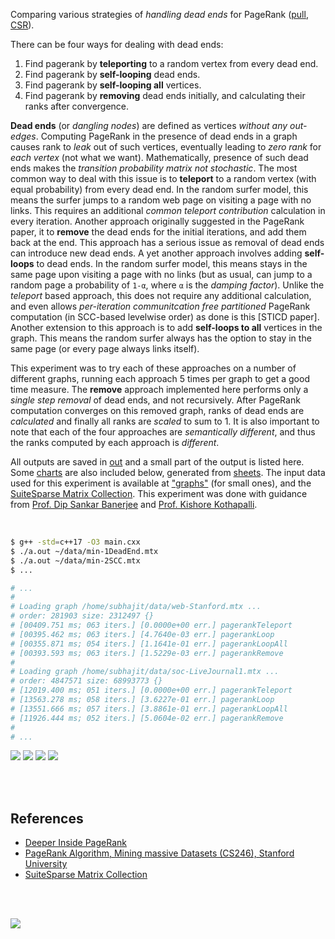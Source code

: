 Comparing various strategies of *handling dead ends* for PageRank ([pull], [CSR]).

There can be four ways for dealing with dead ends:
1. Find pagerank by **teleporting** to a random vertex from every dead end.
2. Find pagerank by **self-looping** dead ends.
3. Find pagerank by **self-looping all** vertices.
4. Find pagerank by **removing** dead ends initially, and calculating their ranks after convergence.

**Dead ends** (or *dangling nodes*) are defined as vertices *without any*
*out-edges*. Computing PageRank in the presence of dead ends in a graph causes
rank to *leak* out of such vertices, eventually leading to *zero rank* for
*each vertex* (not what we want). Mathematically, presence of such dead ends
makes the *transition probability matrix not stochastic*. The most common way
to deal with this issue is to **teleport** to a random vertex (with equal
probability) from every dead end. In the random surfer model, this means the
surfer jumps to a random web page on visiting a page with no links. This
requires an additional *common teleport contribution* calculation in every
iteration. Another approach originally suggested in the PageRank paper, it
to **remove** the dead ends for the initial iterations, and add them back
at the end. This approach has a serious issue as removal of dead ends can
introduce new dead ends. A yet another approach involves adding **self-loops**
to dead ends. In the random surfer model, this means stays in the same page
upon visiting a page with no links (but as usual, can jump to a random page
a probability of `1-α`, where `α` is the *damping factor*). Unlike the
*teleport* based approach, this does not require any additional calculation,
and even allows *per-iteration communitcation free partitioned* PageRank
computation (in SCC-based levelwise order) as done is this [STICD paper].
Another extension to this approach is to add **self-loops to all** vertices
in the graph. This means the random surfer always has the option to stay in
the same page (or every page always links itself).

This experiment was to try each of these approaches on a number of different
graphs, running each approach 5 times per graph to get a good time measure.
The **remove** approach implemented here performs only a *single step removal*
of dead ends, and not recursively. After PageRank computation converges on
this removed graph, ranks of dead ends are *calculated* and finally all ranks
are *scaled* to sum to 1. It is also important to note that each of the four
approaches are *semantically different*, and thus the ranks computed by each
approach is *different*.

All outputs are saved in [out](out/) and a small part of the output is listed
here. Some [charts] are also included below, generated from [sheets]. The input
data used for this experiment is available at ["graphs"] (for small ones), and
the [SuiteSparse Matrix Collection]. This experiment was done with guidance
from [Prof. Dip Sankar Banerjee] and [Prof. Kishore Kothapalli].

<br>

```bash
$ g++ -std=c++17 -O3 main.cxx
$ ./a.out ~/data/min-1DeadEnd.mtx
$ ./a.out ~/data/min-2SCC.mtx
$ ...

# ...
#
# Loading graph /home/subhajit/data/web-Stanford.mtx ...
# order: 281903 size: 2312497 {}
# [00409.751 ms; 063 iters.] [0.0000e+00 err.] pagerankTeleport
# [00395.462 ms; 063 iters.] [4.7640e-03 err.] pagerankLoop
# [00355.871 ms; 054 iters.] [1.1641e-01 err.] pagerankLoopAll
# [00393.593 ms; 063 iters.] [1.5229e-03 err.] pagerankRemove
#
# Loading graph /home/subhajit/data/soc-LiveJournal1.mtx ...
# order: 4847571 size: 68993773 {}
# [12019.400 ms; 051 iters.] [0.0000e+00 err.] pagerankTeleport
# [13563.278 ms; 058 iters.] [3.6227e-01 err.] pagerankLoop
# [13551.666 ms; 057 iters.] [3.8861e-01 err.] pagerankLoopAll
# [11926.444 ms; 052 iters.] [5.0604e-02 err.] pagerankRemove
#
# ...
```

[![](https://i.imgur.com/rVcRh8V.png)][sheetp]
[![](https://i.imgur.com/NtoWc2H.png)][sheetp]
[![](https://i.imgur.com/8TZm7eS.png)][sheetp]
[![](https://i.imgur.com/1AhHvhc.png)][sheetp]

<br>
<br>


## References

- [Deeper Inside PageRank](https://www.slideshare.net/SubhajitSahu/deeper-inside-PageRank-notes)
- [PageRank Algorithm, Mining massive Datasets (CS246), Stanford University](https://www.youtube.com/watch?v=ke9g8hB0MEo)
- [SuiteSparse Matrix Collection]

<br>
<br>

[![](https://i.imgur.com/OYgHdIu.jpg)](https://www.youtube.com/watch?v=5SKaxCzenc0)

[Prof. Dip Sankar Banerjee]: https://sites.google.com/site/dipsankarban/
[Prof. Kishore Kothapalli]: https://cstar.iiit.ac.in/~kkishore/
[SuiteSparse Matrix Collection]: https://suitesparse-collection-website.herokuapp.com
["graphs"]: https://github.com/puzzlef/graphs
[pull]: https://github.com/puzzlef/pagerank-push-vs-pull
[CSR]: https://github.com/puzzlef/pagerank-class-vs-csr
[charts]: https://photos.app.goo.gl/KccG7WLmJVBXsZBeA
[sheets]: https://docs.google.com/spreadsheets/d/1dvHgNP8YbpGbpOXZTnGrotgAwufN-DmVfS01uq1qs6s/edit?usp=sharing
[sheetp]: https://docs.google.com/spreadsheets/d/e/2PACX-1vSclJIjkqQKAgbDZZz8iVVqZ8JzT5vPECB0df9P8xj5FqEckuVgP1oEz1UaWQd6cwrmssu0j5HyVKoi/pubhtml
